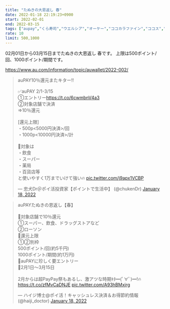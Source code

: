 ```yaml
---
title: "たぬきの大恩返し 春"
date: 2022-01-18 22:19:23+0900
start: 2022-02-01
end: 2022-03-15
tags: ["aupay","くら寿司","ウエルシア","オーケー","ココカラファイン","ココス","サミット","サンドラッグ","スギ薬局","ツルハ","トモズ","ベイシア","マツモトキヨシ","ミスタードーナツ","牛角"]
rate: 10
limit: 500,1000
---
```

02月01日から03月15日までたぬきの大恩返し 春です。
上限は500ポイント/回、1000ポイント/期間です。

https://www.au.com/information/topic/auwallet/2022-002/

<blockquote class="twitter-tweet"><p lang="ja" dir="ltr">auPAY10％還元またキター‼️<br><br>✅auPAY 2/1-3/15<br>①エントリー<a href="https://t.co/6cwmbnV4a3">https://t.co/6cwmbnV4a3</a><br>②対象店舗で決済<br>⇒10％還元<br><br>[還元上限]<br>・500p&lt;5000円決済&gt;/回<br>・1000p&lt;10000円決済&gt;/計<br><br>🔹対象は<br>・飲食<br>・スーパー<br>・薬局<br>・百貨店等<br>と使いやすく1万までいけて強い🔥 <a href="https://t.co/j9apx1VCBP">pic.twitter.com/j9apx1VCBP</a></p>&mdash; 忠犬Dr＠ポイ活投資家【ポイントで生活中】 (@chukenDr) <a href="https://twitter.com/chukenDr/status/1483246936505290753?ref_src=twsrc%5Etfw">January 18, 2022</a></blockquote> <script async src="https://platform.twitter.com/widgets.js" charset="utf-8"></script>
<blockquote class="twitter-tweet"><p lang="ja" dir="ltr">auPAYたぬきの恩返し【春】<br><br>🔸対象店舗で10％還元<br>①スーパー、飲食、ドラッグストアなど<br>②ローソン<br>🔸還元上限<br>①②別枠<br>500ポイント/回(約5千円)<br>1000ポイント/期間(約1万円)<br>🔸auPAYに珍しく要エントリー<br>🔸2月1日～3月15日<br><br>2月からは超PayPay祭もあるし、激アツな時期ｷﾀ━(ﾟ∀ﾟ)━!🔥 <a href="https://t.co/zfMvCaDNJE">https://t.co/zfMvCaDNJE</a> <a href="https://t.co/A93hBMxjrg">pic.twitter.com/A93hBMxjrg</a></p>&mdash; ハイジ博士@ポイ活！キャッシュレス決済＆お得節約情報 (@haiji_doctor) <a href="https://twitter.com/haiji_doctor/status/1483246794775535616?ref_src=twsrc%5Etfw">January 18, 2022</a></blockquote> <script async src="https://platform.twitter.com/widgets.js" charset="utf-8"></script>
